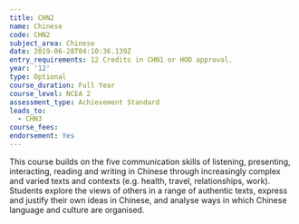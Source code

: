 ```yaml
---
title: CHN2
name: Chinese
code: CHN2
subject_area: Chinese
date: 2019-06-28T04:10:36.139Z
entry_requirements: 12 Credits in CHN1 or HOD approval.
year: '12'
type: Optional
course_duration: Full Year
course_level: NCEA 2
assessment_type: Achievement Standard
leads_to:
  - CHN3
course_fees:
endorsement: Yes
---
```

This course builds on the five communication skills of listening, presenting, interacting, reading and writing in Chinese through increasingly complex and varied texts and contexts (e.g. health, travel, relationships, work). Students explore the views of others in a range of authentic texts, express and justify their own ideas in Chinese, and analyse ways in which Chinese language and culture are organised.
